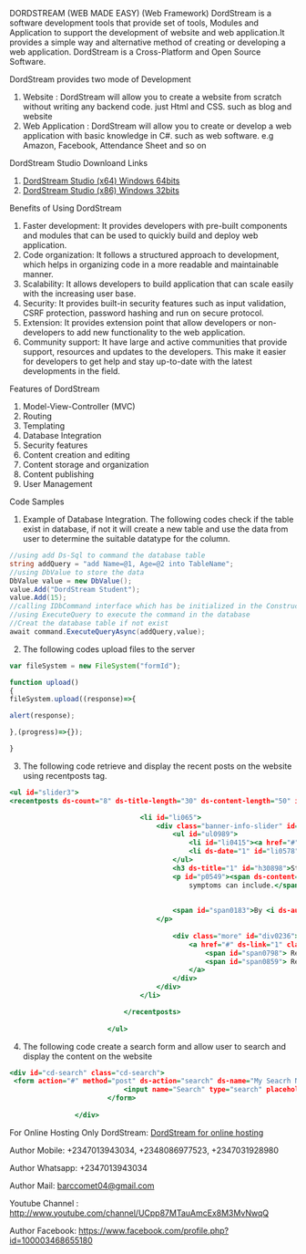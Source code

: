  DORDSTREAM (WEB MADE EASY) (Web Framework)
DordStream is a software development tools that provide set of tools, Modules and Application to support the development of website and web application.It provides a simple way and alternative method of creating or developing a web application. DordStream is a Cross-Platform and Open Source Software.


DordStream provides two mode of Development

1.  Website : DordStream will allow you to create a website from scratch without writing any backend code. just Html and CSS. such as blog and website
2. Web Application : DordStream will allow you to create or develop a web application with basic knowledge in C#. such as web software. e.g Amazon, Facebook, Attendance Sheet and so on

DordStream Studio Downloand Links

1. [DordStream Studio (x64) Windows 64bits ](https://drive.google.com/file/d/1ibLsD-2UK1UM57bSCsHfwBul_V9n4son/view?usp=drive_link)
2. [DordStream Studio (x86) Windows 32bits](https://drive.google.com/file/d/1jweY11ra99uwUSJ0wcyVehHdhD_6PlEQ/view?usp=drive_link)




Benefits of Using DordStream

1. Faster development: It provides developers with pre-built components and modules that can be used to quickly build and deploy web application.
2. Code organization: It follows a structured approach to development, which helps in organizing code in a more readable and maintainable manner.
3. Scalability: It allows developers to build application that can scale easily with the increasing user base.
4. Security: It provides built-in security features such as input validation, CSRF protection, password hashing and run on secure protocol.
5. Extension: It provides extension point that allow developers or non-developers to add new functionality to the web application.
6. Community support: It have large and active communities that provide support, resources and updates to the developers. This make it easier for developers to get help and stay up-to-date with the latest developments in the field.




Features of DordStream

1. Model-View-Controller (MVC)
2. Routing
3. Templating
4. Database Integration
5. Security features
6. Content creation and editing
7. Content storage and organization
8. Content publishing
9. User Management 


Code Samples

1. Example of Database Integration. The following codes check if the table exist in database, if not it will create a new table and use the data from user to determine the suitable datatype for the column. 

```c#
//using add Ds-Sql to command the database table
string addQuery = "add Name=@1, Age=@2 into TableName";
//using DbValue to store the data
DbValue value = new DbValue();
value.Add("DordStream Student");
value.Add(15);
//calling IDbCommand interface which has be initialized in the Constructor
//using ExecuteQuery to execute the command in the database
//Creat the database table if not exist
await command.ExecuteQueryAsync(addQuery,value);

```
2. The following codes upload files to the server 

```javascript
var fileSystem = new FileSystem("formId");

function upload()
{
fileSystem.upload((response)=>{

alert(response);

},(progress)=>{});

}
```

3. The following code retrieve and display the recent posts on the website using recentposts tag.
```htm
<ul id="slider3">
<recentposts ds-count="8" ds-title-length="30" ds-content-length="50" id="callbacks1_s0">

                                <li id="li065">
                                    <div class="banner-info-slider" id="div0736">
                                        <ul id="ul0989">
                                            <li id="li0415"><a href="#" ds-name="1" id="a0988">Blogger</a></li>
                                            <li ds-date="1" id="li0578">30th August 2021</li>
                                        </ul>
                                        <h3 ds-title="1" id="h30898">Stress Full Business Man</h3>
                                        <p id="p0549"><span ds-content="1" id="span0316">Lorem ipsum dolor
                                            symptoms can include.</span>
                                    
                                    
                                        <span id="span0183">By <i ds-author="1" id="i0728">ullamcoman</i></span>
                                    </p>
                                        
                                        <div class="more" id="div0236">
                                            <a href="#" ds-link="1" class="type-1" id="a0944">
                                                <span id="span0798"> Read More </span>
                                                <span id="span0859"> Read More </span>
                                            </a>
                                        </div>
                                    </div>
                                </li>

                            </recentposts>
							
						</ul>
```

4. The following code create a search form and allow user to search and display the content on the website

```htm
<div id="cd-search" class="cd-search">
 <form action="#" method="post" ds-action="search" ds-name="My Seacrh Name" ds-description="Search Form">
                            <input name="Search" type="search" placeholder="search site" ds-title="1">
                        </form>
				
				</div>

```
For Online Hosting Only DordStream:  [DordStream  for online hosting ](https://drive.google.com/file/d/1DrJd0Gsx5DDNsPN-bFyove_9PLZ7RLS_/view?usp=drive_link)




Author Mobile: +2347013943034, +2348086977523, +2347031928980

Author Whatsapp: +2347013943034

Author Mail: barccomet04@gmail.com

Youtube Channel : http://www.youtube.com/channel/UCpp87MTauAmcEx8M3MvNwqQ 

Author Facebook: https://www.facebook.com/profile.php?id=100003468655180
